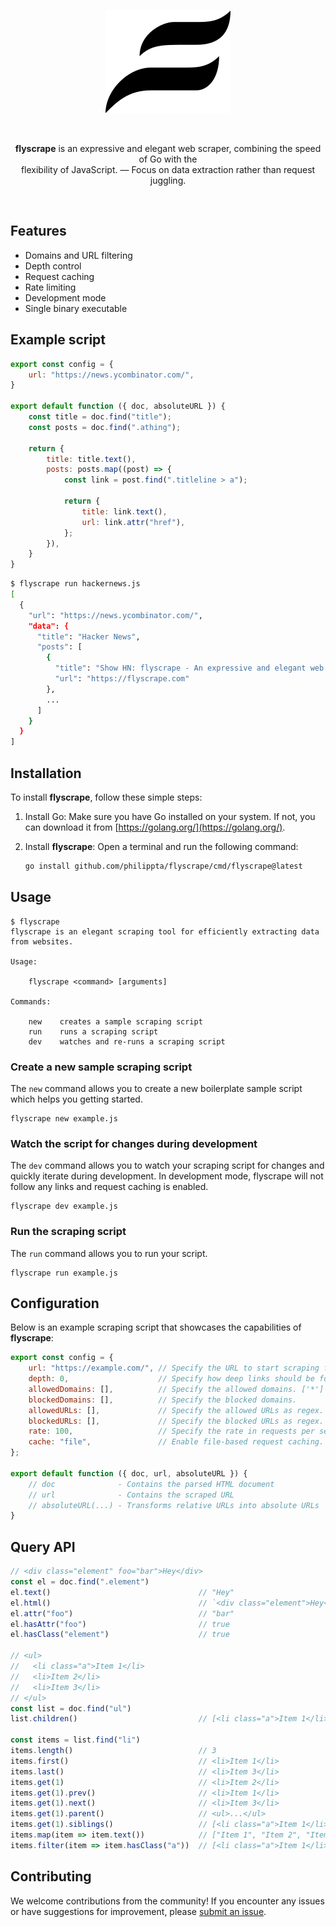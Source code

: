 <br />

<p align="center">

<picture>
  <source media="(prefers-color-scheme: dark)" srcset="docs/logo-alt.png">
  <source media="(prefers-color-scheme: light)" srcset="docs/logo.png">
  <img width="200" src="docs/logo.png">
</picture>

</p>

<br />

<p align="center">
<b>flyscrape</b> is an expressive and elegant web scraper, combining the speed of Go with the <br/> flexibility of JavaScript. — Focus on data extraction rather than request juggling.
</p>

<br />

## Features

- Domains and URL filtering
- Depth control
- Request caching
- Rate limiting
- Development mode
- Single binary executable


## Example script

```javascript
export const config = {
    url: "https://news.ycombinator.com/",
}

export default function ({ doc, absoluteURL }) {
    const title = doc.find("title");
    const posts = doc.find(".athing");

    return {
        title: title.text(),
        posts: posts.map((post) => {
            const link = post.find(".titleline > a");

            return {
                title: link.text(),
                url: link.attr("href"),
            };
        }),
    }
}
```

```bash
$ flyscrape run hackernews.js
[
  {
    "url": "https://news.ycombinator.com/",
    "data": {
      "title": "Hacker News",
      "posts": [
        {
          "title": "Show HN: flyscrape - An expressive and elegant web scraper",
          "url": "https://flyscrape.com"
        },
        ...
      ]
    }
  }
]
```

## Installation

To install **flyscrape**, follow these simple steps:

1. Install Go: Make sure you have Go installed on your system. If not, you can download it from [https://golang.org/](https://golang.org/).

2. Install **flyscrape**: Open a terminal and run the following command:

   ```bash
   go install github.com/philippta/flyscrape/cmd/flyscrape@latest
   ```

## Usage

```
$ flyscrape
flyscrape is an elegant scraping tool for efficiently extracting data from websites.

Usage:

    flyscrape <command> [arguments]

Commands:

    new    creates a sample scraping script
    run    runs a scraping script
    dev    watches and re-runs a scraping script

```

### Create a new sample scraping script

The `new` command allows you to create a new boilerplate sample script which helps you getting started.

```
flyscrape new example.js
```

### Watch the script for changes during development

The `dev` command allows you to watch your scraping script for changes and quickly iterate during development. In development mode, flyscrape will not follow any links and request caching is enabled.

```
flyscrape dev example.js
```

### Run the scraping script

The `run` command allows you to run your script.

```
flyscrape run example.js
```

## Configuration

Below is an example scraping script that showcases the capabilities of **flyscrape**:

```javascript
export const config = {
    url: "https://example.com/", // Specify the URL to start scraping from.
    depth: 0,                    // Specify how deep links should be followed.  (default = 0, no follow)
    allowedDomains: [],          // Specify the allowed domains. ['*'] for all. (default = domain from url)
    blockedDomains: [],          // Specify the blocked domains.                (default = none)
    allowedURLs: [],             // Specify the allowed URLs as regex.          (default = all allowed)
    blockedURLs: [],             // Specify the blocked URLs as regex.          (default = none)
    rate: 100,                   // Specify the rate in requests per second.    (default = no rate limit)
    cache: "file",               // Enable file-based request caching.          (default = no cache)
};

export default function ({ doc, url, absoluteURL }) {
    // doc              - Contains the parsed HTML document
    // url              - Contains the scraped URL
    // absoluteURL(...) - Transforms relative URLs into absolute URLs
}
```

## Query API

```javascript
// <div class="element" foo="bar">Hey</div>
const el = doc.find(".element")
el.text()                                 // "Hey"
el.html()                                 // `<div class="element">Hey</div>`
el.attr("foo")                            // "bar"
el.hasAttr("foo")                         // true
el.hasClass("element")                    // true

// <ul>
//   <li class="a">Item 1</li>
//   <li>Item 2</li>
//   <li>Item 3</li>
// </ul>
const list = doc.find("ul")
list.children()                           // [<li class="a">Item 1</li>, <li>Item 2</li>, <li>Item 3</li>]

const items = list.find("li")
items.length()                            // 3
items.first()                             // <li>Item 1</li>
items.last()                              // <li>Item 3</li>
items.get(1)                              // <li>Item 2</li>
items.get(1).prev()                       // <li>Item 1</li>
items.get(1).next()                       // <li>Item 3</li>
items.get(1).parent()                     // <ul>...</ul>
items.get(1).siblings()                   // [<li class="a">Item 1</li>, <li>Item 2</li>, <li>Item 3</li>]
items.map(item => item.text())            // ["Item 1", "Item 2", "Item 3"]
items.filter(item => item.hasClass("a"))  // [<li class="a">Item 1</li>]
```

## Contributing

We welcome contributions from the community! If you encounter any issues or have suggestions for improvement, please [submit an issue](https://github.com/philippta/flyscrape/issues).
